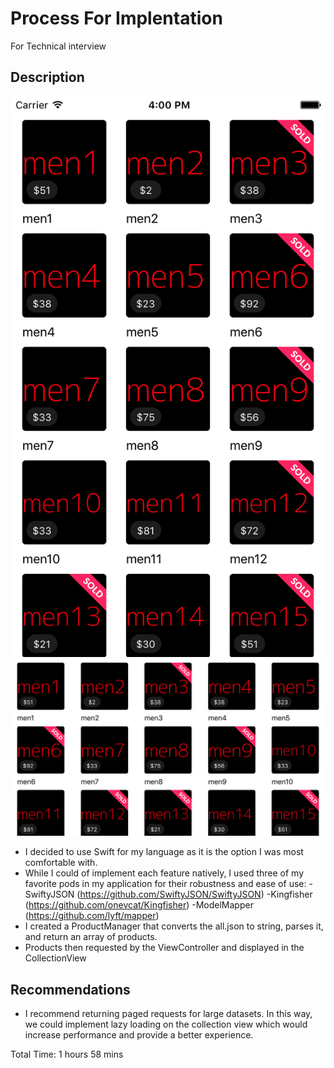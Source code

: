 # Process For Implentation
For Technical interview

## Description

![](result1.png)
![](result2.png)

- I decided to use Swift for my language as it is the option I was most comfortable with.
- While I could of implement each feature natively, I used three of my favorite pods in my application for their robustness and ease of use:
    -SwiftyJSON (https://github.com/SwiftyJSON/SwiftyJSON)
    -Kingfisher (https://github.com/onevcat/Kingfisher)
    -ModelMapper (https://github.com/lyft/mapper)
- I created a  ProductManager that converts the all.json to string, parses it, and return an array of products.
- Products then requested by the ViewController and displayed in the CollectionView

## Recommendations
- I recommend returning paged requests for large datasets. In this way, we could implement lazy loading on the collection view which would increase performance and provide a better experience.


Total Time: 1 hours 58 mins
